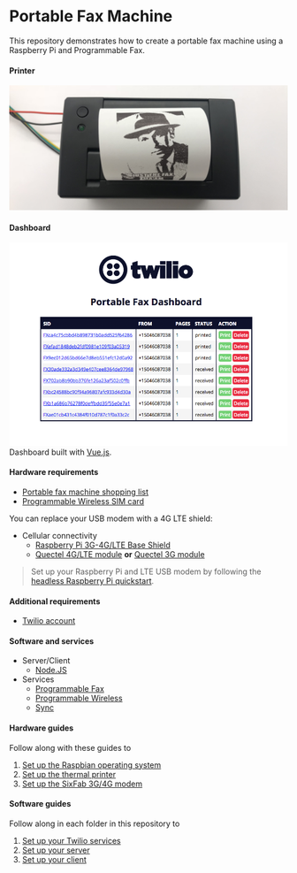 # Portable Fax Machine
This repository demonstrates how to create a portable fax machine using a Raspberry Pi and Programmable Fax.

#### Printer
![Portable Printer](images/portable-printer.jpg)

#### Dashboard
![Portable dashboard](images/portable-dashboard.png)
Dashboard built with [Vue.js](https://vuejs.org/).

#### Hardware requirements
* [Portable fax machine shopping list](http://a.co/hOdSTe4)
* [Programmable Wireless SIM card](https://www.twilio.com/console/wireless/orders/new)

You can replace your USB modem with a 4G LTE shield:
* Cellular connectivity
	* [Raspberry Pi 3G-4G/LTE Base Shield](http://sixfab.com/product/raspberry-pi-3g-4glte-base-shield-v2/)
	* [Quectel 4G/LTE module](http://sixfab.com/product/quectel-ec25-mini-pcle-4glte-module/) **or** [Quectel 3G module](http://sixfab.com/product/quectel-uc20-mini-pcle-3g-module/)

> Set up your Raspberry Pi and LTE USB modem by following the [headless Raspberry Pi quickstart](https://www.twilio.com/docs/wireless/quickstart/raspberry-pi-headless-usb-modem).

#### Additional requirements
* [Twilio account](https://www.twilio.com/try-twilio)

#### Software and services
* Server/Client
	* [Node.JS](https://nodejs.org/en/)
* Services
	* [Programmable Fax](https://www.twilio.com/fax)
	* [Programmable Wireless](https://www.twilio.com/wireless)
	* [Sync](https://www.twilio.com/sync)

#### Hardware guides
Follow along with these guides to
1. [Set up the Raspbian operating system](http://thisdavej.com/beginners-guide-to-installing-node-js-on-a-raspberry-pi/)
2. [Set up the thermal printer](https://learn.adafruit.com/networked-thermal-printer-using-cups-and-raspberry-pi/overview)
3. [Set up the SixFab 3G/4G modem](http://sixfab.com/updated-tutorial-3-make-a-ppp-internet-connection-with-3g-4glte-shields-on-raspberry-pi/)

#### Software guides
Follow along in each folder in this repository to
1. [Set up your Twilio services](/runtime)
2. [Set up your server](/server)
3. [Set up your client](/pi)
